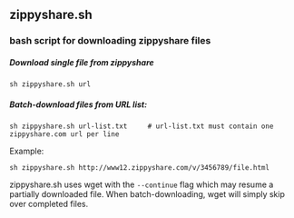 ## zippyshare.sh
### bash script for downloading zippyshare files

##### Download single file from zippyshare

    sh zippyshare.sh url

##### Batch-download files from URL list:

    sh zippyshare.sh url-list.txt     # url-list.txt must contain one zippyshare.com url per line

Example:

    sh zippyshare.sh http://www12.zippyshare.com/v/3456789/file.html  

zippyshare.sh uses wget with the `--continue` flag which may resume a partially downloaded file. When batch-downloading, wget will simply skip over completed files.
